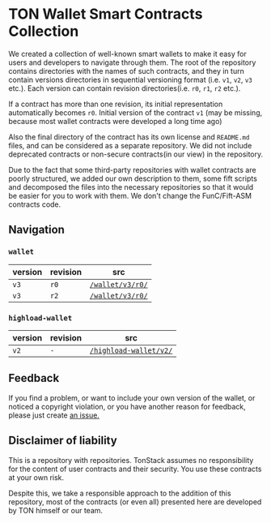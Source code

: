 # TON Wallet Smart Contracts Collection

We created a collection of well-known smart wallets to make it easy for users and developers to navigate through them. The root of the repository contains directories with the names of such contracts, and they in turn contain versions directories in sequential versioning format (i.e. `v1`, `v2`, `v3` etc.). Each version can contain revision directories(i.e. `r0`, `r1`, `r2` etc.). 

If a contract has more than one revision, its initial representation automatically becomes `r0`. Initial version of the contract `v1` (may be missing, because most wallet contracts were developed a long time ago)

Also the final directory of the contract has its own license and `README.md` files, and can be considered as a separate repository. We did not include deprecated contracts or non-secure contracts(in our view) in the repository.

Due to the fact that some third-party repositories with wallet contracts are poorly structured, we added our own description to them, some fift scripts and decomposed the files into the necessary repositories so that it would be easier for you to work with them. We don't change the FunC/Fift-ASM contracts code.

## Navigation

### `wallet`
| version | revision | src                                                |
|---------|----------|----------------------------------------------------|
| `v3`    | `r0`     | [`/wallet/v3/r0/`](wallet/v3/r0/)                  |
| `v3`    | `r2`     | [`/wallet/v3/r0/`](wallet/v3/r2/)                  |

### `highload-wallet`
| version | revision | src                                                |
|---------|----------|----------------------------------------------------|
| `v2`    | `-`      | [`/highload-wallet/v2/`](highload-wallet/v2/)      |

## Feedback

If you find a problem, or want to include your own version of the wallet, or noticed a copyright violation, or you have another reason for feedback, please just create [an issue.](https://github.com/tonstack/wallet-smcs/issues)

## Disclaimer of liability

This is a repository with repositories. TonStack assumes no responsibility for the content of user contracts and their security. You use these contracts at your own risk.

Despite this, we take a responsible approach to the addition of this repository, most of the contracts (or even all) presented here are developed by TON himself or our team.
